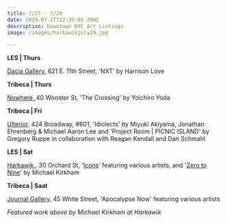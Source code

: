 ```yaml
---
title: 7/27 - 7/29
date: 2023-07-27T22:35:05.396Z
description: Downtown NYC Art Listings
image: /images/harkawikjuly29.jpg

---
```

**L﻿ES | Thurs**

[Dacia Gallery](http://www.daciagallery.com/), 621 E. 11th Street, 'NXT' by Harrison Love

**T﻿ribeca | Thurs**

[Nowhere ](https://www.nowhere-nyc.com/exhibitions/the-crossing),40 Wooster St, 'The Crossing' by Yoichiro Yoda

**T﻿ribeca | Fri**

[Ulterior](http://www.ulteriorgallery.com/), 424 Broadway, #601, 'Idiolects' by Miyuki Akiyama,  Jonathan Ehrenberg & Michael Aaron Lee and 'Project Room | PICNIC ISLAND' by Gregory Ruppe in collaboration with Reagan Kendall and Dan Schmahl

**L﻿ES | Sat**

[Harkawik ](https://www.harkawik.com/), 30 Orchard St, '[Icons](https://www.harkawik.com/icons)' featuring various artists, and '[Zero to Nine](https://www.harkawik.com/kirkham-nine)' by Michael Kirkham

**T﻿ribeca | Saat**

[Journal Gallery](https://www.thejournalinc.com/), 45 White Street, 'Apocalypse Now' featuring various artists

*F﻿eatured work above by Michael Kirkham at Harkawik*